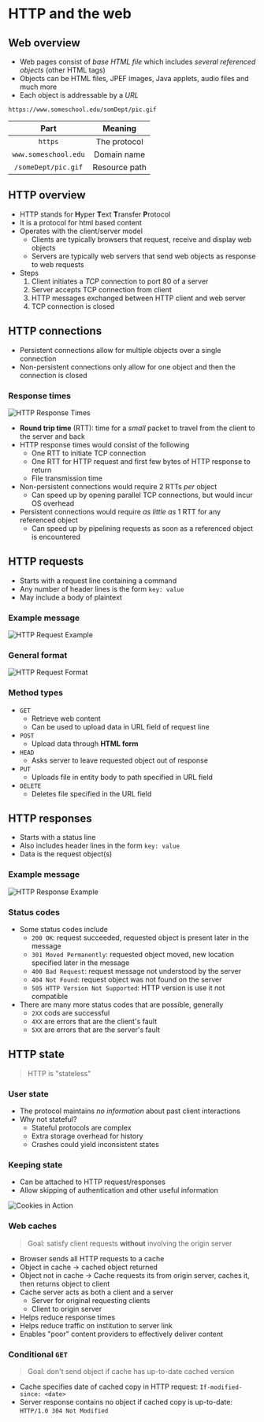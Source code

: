 # HTTP and the web

## Web overview

- Web pages consist of *base HTML file* which includes *several referenced objects* (other HTML tags)
- Objects can be HTML files, JPEF images, Java applets, audio files and much more
- Each object is addressable by a *URL*

```
https://www.someschool.edu/somDept/pic.gif
```

| Part | Meaning |
|:----:|:-------:|
| `https` | The protocol |
| `www.someschool.edu` | Domain name |
| `/someDept/pic.gif` | Resource path |

## HTTP overview

- HTTP stands for **H**yper **T**ext **T**ransfer **P**rotocol
- It is a protocol for html based content
- Operates with the client/server model
	- Clients are typically browsers that request, receive and display web objects
	- Servers are typically web servers that send web objects as response to web requests
- Steps
	1) Client initiates a *TCP* connection to port 80 of a server
	2) Server accepts TCP connection from client
	3) HTTP messages exchanged between HTTP client and web server
	4) TCP connection is closed

## HTTP connections

- Persistent connections allow for multiple objects over a single connection
- Non-persistent connections only allow for one object and then the connection is closed

### Response times

![HTTP Response Times](./figures/http-response-times.png)

- **Round trip time** (RTT): time for a *small* packet to travel from the client to the server and back
- HTTP response times would consist of the following
	- One RTT to initiate TCP connection
	- One RTT for HTTP request and first few bytes of HTTP response to return
	- File transmission time
- Non-persistent connections would require 2 RTTs *per* object
	- Can speed up by opening parallel TCP connections, but would incur OS overhead
- Persistent connections would require *as little as* 1 RTT for any referenced object
	- Can speed up by pipelining requests as soon as a referenced object is encountered

## HTTP requests

- Starts with a request line containing a command
- Any number of header lines is the form `key: value`
- May include a body of plaintext

### Example message

![HTTP Request Example](./figures/http-request-example.png)

### General format

![HTTP Request Format](./figures/http-request-format.png)

### Method types

- `GET`
	- Retrieve web content
	- Can be used to upload data in URL field of request line
- `POST`
	- Upload data through **HTML form**
- `HEAD`
	- Asks server to leave requested object out of response
- `PUT`
	- Uploads file in entity body to path specified in URL field
- `DELETE`
	- Deletes file specified in the URL field

## HTTP responses

- Starts with a status line
- Also includes header lines in the form `key: value`
- Data is the request object(s)

### Example message

![HTTP Response Example](./figures/http-response-example.png)

### Status codes

- Some status codes include
	- `200 OK`: request succeeded, requested object is present later in the message
	- `301 Moved Permanently`: requested object moved, new location specified later in the message
	- `400 Bad Request`: request message not understood by the server
	- `404 Not Found`: request object was not found on the server
	- `505 HTTP Version Not Supported`: HTTP version is use it not compatible
- There are many more status codes that are possible, generally
	- `2XX` cods are successful
	- `4XX` are errors that are the client's fault
	- `5XX` are errors that are the server's fault

## HTTP state

> HTTP is "stateless"

### User state

- The protocol maintains *no information* about past client interactions
- Why not stateful?
	- Stateful protocols are complex
	- Extra storage overhead for history
	- Crashes could yield inconsistent states

### Keeping state

- Can be attached to HTTP request/responses
- Allow skipping of authentication and other useful information

![Cookies in Action](./figures/cookies-in-action.png)

### Web caches

> Goal: satisfy client requests **without** involving the origin server

- Browser sends all HTTP requests to a cache
- Object in cache -> cached object returned
- Object not in cache -> Cache requests its from origin server, caches it, then returns object to client
- Cache server acts as both a client and a server
	- Server for original requesting clients
	- Client to origin server
- Helps reduce response times
- Helps reduce traffic on institution to server link
- Enables "poor" content providers to effectively deliver content

### Conditional `GET`

> Goal: don't send object if cache has up-to-date cached version

- Cache specifies date of cached copy in HTTP request: `If-modified-since: <date>`
- Server response contains no object if cached copy is up-to-date: `HTTP/1.0 304 Not Modified`